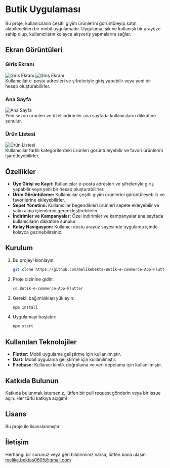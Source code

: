 # Butik Uygulaması

Bu proje, kullanıcıların çeşitli giyim ürünlerini görüntüleyip satın alabilecekleri bir mobil uygulamadır. Uygulama, şık ve kullanışlı bir arayüze sahip olup, kullanıcıların kolayca alışveriş yapmalarını sağlar.

## Ekran Görüntüleri

### Giriş Ekranı
![Giriş Ekranı](assets/git-image/9.JPG)
![Giriş Ekranı](assets/git-image/6.JPG) <br>
Kullanıcılar e-posta adresleri ve şifreleriyle giriş yapabilir veya yeni bir hesap oluşturabilirler.

### Ana Sayfa
![Ana Sayfa](assets/git-image/1.JPG) <br>
Yeni sezon ürünleri ve özel indirimler ana sayfada kullanıcıların dikkatine sunulur.

### Ürün Listesi
![Ürün Listesi](assets/git-image/2.JPG) <br>
Kullanıcılar farklı kategorilerdeki ürünleri görüntüleyebilir ve favori ürünlerini işaretleyebilirler.

## Özellikler

- **Üye Girişi ve Kayıt:** Kullanıcılar e-posta adresleri ve şifreleriyle giriş yapabilir veya yeni bir hesap oluşturabilirler.
- **Ürün Görüntüleme:** Kullanıcılar çeşitli giyim ürünlerini görüntüleyebilir ve favorilerine ekleyebilirler.
- **Sepet Yönetimi:** Kullanıcılar beğendikleri ürünleri sepete ekleyebilir ve satın alma işlemlerini gerçekleştirebilirler.
- **İndirimler ve Kampanyalar:** Özel indirimler ve kampanyalar ana sayfada kullanıcıların dikkatine sunulur.
- **Kolay Navigasyon:** Kullanıcı dostu arayüz sayesinde uygulama içinde kolayca gezinebilirsiniz.


## Kurulum

1. Bu projeyi klonlayın:
    ```bash
    git clone https://github.com/melikebekta/Butik-e-commerce-App-Flutter.git
    ```
2. Proje dizinine gidin:
    ```bash
    cd Butik-e-commerce-App-Flutter
    ```
3. Gerekli bağımlılıkları yükleyin:
    ```bash
    npm install
    ```
4. Uygulamayı başlatın:
    ```bash
    npm start
    ```

## Kullanılan Teknolojiler

- **Flutter:** Mobil uygulama geliştirme için kullanılmıştır.
- **Dart:** Mobil uygulama geliştirme için kullanılmıştır.
- **Firebase:** Kullanıcı kimlik doğrulama ve veri depolama için kullanılmıştır.

## Katkıda Bulunun

Katkıda bulunmak isterseniz, lütfen bir pull request gönderin veya bir issue açın. Her türlü katkıya açığım!

## Lisans

Bu proje  ile lisanslanmıştır.

## İletişim

Herhangi bir sorunuz veya geri bildiriminiz varsa, lütfen bana ulaşın: [melike.bektas0605@gmail.com](melike.bektas0605@gmail.com)
